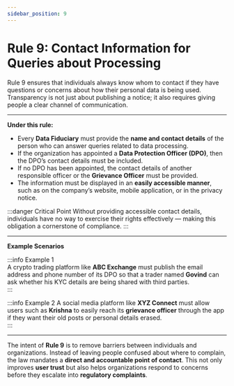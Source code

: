 ```yaml
---
sidebar_position: 9
---
```


# Rule 9: Contact Information for Queries about Processing

Rule 9 ensures that individuals always know whom to contact if they have questions or concerns about how their personal data is being used. Transparency is not just about publishing a notice; it also requires giving people a clear channel of communication.

---

**Under this rule:**

- Every **Data Fiduciary** must provide the **name and contact details** of the person who can answer queries related to data processing.  
- If the organization has appointed a **Data Protection Officer (DPO)**, then the DPO’s contact details must be included.  
- If no DPO has been appointed, the contact details of another responsible officer or the **Grievance Officer** must be provided.  
- The information must be displayed in an **easily accessible manner**, such as on the company’s website, mobile application, or in the privacy notice.  

:::danger Critical Point
Without providing accessible contact details, individuals have no way to exercise their rights effectively — making this obligation a cornerstone of compliance.
:::

---

**Example Scenarios**

:::info Example 1  
A crypto trading platform like **ABC Exchange** must publish the email address and phone number of its DPO so that a trader named **Govind** can ask whether his KYC details are being shared with third parties.  
:::

:::info Example 2
A social media platform like **XYZ Connect** must allow users such as **Krishna** to easily reach its **grievance officer** through the app if they want their old posts or personal details erased.  
:::

---

The intent of **Rule 9** is to remove barriers between individuals and organizations. Instead of leaving people confused about where to complain, the law mandates a **direct and accountable point of contact**. This not only improves **user trust** but also helps organizations respond to concerns before they escalate into **regulatory complaints**.